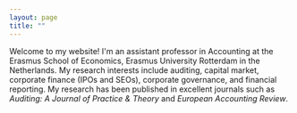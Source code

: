 ```yaml
---
layout: page
title: ""
---
```


Welcome to my website! I'm an assistant professor in Accounting at the Erasmus School of Economics, Erasmus University Rotterdam in the Netherlands. My research interests include auditing, capital market, corporate finance (IPOs and SEOs), corporate governance, and financial reporting. My research has been published in excellent journals such as <em>Auditing: A Journal of Practice & Theory</em> and <em>European Accounting Review</em>.
